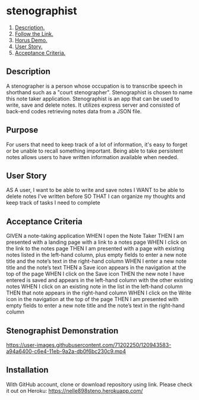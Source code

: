 # stenographist

1. [ Description. ](#desc)
2. [ Follow the Link. ](#urlz)
3. [ Horus Demo. ](#demo)
4. [ User Story. ](#story)
5. [ Acceptance Criteria. ](#ac)

<a name="desc"></a>
## Description

A stenographer is a person whose occupation is to transcribe speech in shorthand such as a "court stenographer".
Stenographist is chosen to name this note taker application.
Stenographist is an app that can be used to write, save and delete notes. 
It utilizes express server and consisted of back-end codes retrieving notes data from a JSON file. 

## Purpose
For users that need to keep track of a lot of information, it's easy to forget or be unable to recall something important. Being able to take persistent notes allows users to have written information available when needed.


## User Story
AS A user, I want to be able to write and save notes
I WANT to be able to delete notes I've written before
SO THAT I can organize my thoughts and keep track of tasks I need to complete

## Acceptance Criteria
GIVEN a note-taking application
WHEN I open the Note Taker
THEN I am presented with a landing page with a link to a notes page
WHEN I click on the link to the notes page
THEN I am presented with a page with existing notes listed in the left-hand column, plus empty fields to enter a new note title and the note’s text in the right-hand column
WHEN I enter a new note title and the note’s text
THEN a Save icon appears in the navigation at the top of the page
WHEN I click on the Save icon
THEN the new note I have entered is saved and appears in the left-hand column with the other existing notes
WHEN I click on an existing note in the list in the left-hand column
THEN that note appears in the right-hand column
WHEN I click on the Write icon in the navigation at the top of the page
THEN I am presented with empty fields to enter a new note title and the note’s text in the right-hand column

## Stenographist Demonstration

https://user-images.githubusercontent.com/71202250/120943583-a94a6400-c6e4-11eb-9a2a-db0f6bc230c9.mp4

## Installation

With GitHub account, clone or download repository using link. 
Please check it out on Heroku: https://nelle898steno.herokuapp.com/

